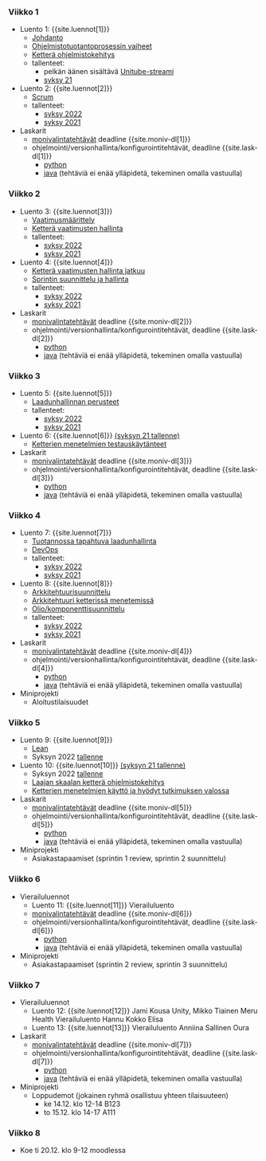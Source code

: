 ### Viikko 1

- Luento 1: {{site.luennot[1]}}
  - [Johdanto](/osa0)
  - [Ohjelmistotuotantoprosessin vaiheet](/osa1#ohjelmistotuotanto-ja-sen-osa-alueet)
  - [Ketterä ohjelmistokehitys](/osa1#ketterä-ohjelmistokehitys)
  - tallenteet:
    - pelkän äänen sisältävä [Unitube-streami](https://www2.helsinki.fi/fi/unitube/video/a81f809b-399e-4fb7-b15b-d9a02ac01efe)
    - [syksy 21](https://youtu.be/v8wUaq4qa9M)
- Luento 2: {{site.luennot[2]}}
  - [Scrum](/osa1#scrum)
  - tallenteet:
    - [syksy 2022](https://youtu.be/5QMrHkXaEzQ)
    - [syksy 2021](https://youtu.be/Bejr8KO_0fY)
- Laskarit
  - <a href="{{site.stats_url}}/quiz/1">monivalintatehtävät</a> deadline {{site.moniv-dl[1]}}
  - ohjelmointi/versionhallinta/konfigurointitehtävät, deadline {{site.lask-dl[1]}}
    - [python](/tehtavat1)
    - [java](/java/tehtavat1) (tehtäviä ei enää ylläpidetä, tekeminen omalla vastuulla)

### Viikko 2

- Luento 3: {{site.luennot[3]}}
  - [Vaatimusmäärittely](/osa2#vaatimusmäärittely)
  - [Ketterä vaatimusten hallinta](/osa2#user-story)
  - tallenteet:
    - [syksy 2022](https://youtu.be/kte9QEh60OE)
    - [syksy 2021](https://youtu.be/T5dOFks48ZY)
- Luento 4: {{site.luennot[4]}}
  - [Ketterä vaatimusten hallinta jatkuu](/osa2#user-story)
  - [Sprintin suunnittelu ja hallinta](/osa2#sprintin-suunnittelu)
  - tallenteet:
    - [syksy 2022](https://youtu.be/7ArdZCrrtbU)
    - [syksy 2021](https://youtu.be/_V6jCiKuH-0)
- Laskarit
  - <a href="{{site.stats_url}}/quiz/2">monivalintatehtävät</a> deadline {{site.moniv-dl[2]}}
  - ohjelmointi/versionhallinta/konfigurointitehtävät, deadline {{site.lask-dl[2]}}
    - [python](/tehtavat2)
    - [java](/java/tehtavat2) (tehtäviä ei enää ylläpidetä, tekeminen omalla vastuulla)

### Viikko 3

- Luento 5: {{site.luennot[5]}} 
  - [Laadunhallinnan perusteet](/osa3)
  - tallenteet:
    - [syksy 2022](https://youtu.be/Vwb7WlYmXi0)
    - [syksy 2021](https://youtu.be/XY7BtG-i4ms)
- Luento 6: {{site.luennot[6]}} [(syksyn 21 tallenne)](https://youtu.be/4CN0cLfz2Ds)
  - [Ketterien menetelmien testauskäytänteet](/osa3#ketterien-menetelmien-testauska%CC%88yta%CC%88nteet)
- Laskarit
  - <a href="{{site.stats_url}}/quiz/3">monivalintatehtävät</a> deadline {{site.moniv-dl[3]}}
  - ohjelmointi/versionhallinta/konfigurointitehtävät, deadline {{site.lask-dl[3]}}
    - [python](/tehtavat3)
    - [java](/java/tehtavat3) (tehtäviä ei enää ylläpidetä, tekeminen omalla vastuulla)

### Viikko 4

- Luento 7: {{site.luennot[7]}}
  - [Tuotannossa tapahtuva laadunhallinta](/osa3#tuotannossa-tapahtuva-testaaminen-ja-laadunhallinta)
  - [DevOps](/osa3#devops)
  - tallenteet:
    -  [syksy 2022](https://youtu.be/hi8wtxI7ST8)
    -  [syksy 2021](https://youtu.be/WC6q8KRHKII)
- Luento 8: {{site.luennot[8]}} 
  - [Arkkitehtuurisuunnittelu](/osa4#ohjelmiston-arkkitehtuuri)
  - [Arkkitehtuuri ketterissä menetemissä](/osa4#arkkitehtuuri-ketterissä-menetelmissä)
  - [Olio/komponenttisuunnittelu](/osa4#olio--ja-komponenttisuunnittelu)
  - tallenteet:
    - [syksy 2022](https://youtu.be/izbkzVxboBY)
    - [syksy 2021](https://youtu.be/5pjrcTLdUpU)
- Laskarit
  - <a href="{{site.stats_url}}/quiz/4">monivalintatehtävät</a> deadline {{site.moniv-dl[4]}}
  - ohjelmointi/versionhallinta/konfigurointitehtävät, deadline {{site.lask-dl[4]}}
    - [python](/tehtavat4)
    - [java](/java/tehtavat4) (tehtäviä ei enää ylläpidetä, tekeminen omalla vastuulla)
- Miniprojekti
  - Aloitustilaisuudet

### Viikko 5

- Luento 9: {{site.luennot[9]}}
  - [Lean](/osa5#lean)
  - Syksyn 2022 [tallenne](https://youtu.be/hDyuQqf0td0)
- Luento 10: {{site.luennot[10]}} [(syksyn 21 tallenne)](https://youtu.be/1gxfA58DLQ8)
  - Syksyn 2022 [tallenne](https://youtu.be/J9AIyK36Mb4)
  - [Laajan skaalan ketterä ohjelmistokehitys](/osa5#laajan-skaalan-kettera%CC%88-ohjelmistokehitys)
  - [Ketterien menetelmien käyttö ja hyödyt tutkimuksen valossa](/osa5#ketterien-menetelmien-käyttö-ja-hyödyt-tutkimuksen-valossa)
- Laskarit
  - <a href="{{site.stats_url}}/quiz/5">monivalintatehtävät</a> deadline {{site.moniv-dl[5]}}
  - ohjelmointi/versionhallinta/konfigurointitehtävät, deadline {{site.lask-dl[5]}}
    - [python](/tehtavat5)
    - [java](/java/tehtavat5) (tehtäviä ei enää ylläpidetä, tekeminen omalla vastuulla)
- Miniprojekti
  - Asiakastapaamiset (sprintin 1 review, sprintin 2 suunnittelu)

### Viikko 6

- Vierailuluennot
  - Luento 11: {{site.luennot[11]}} Vierailuluento
  - <a href="{{site.stats_url}}/quiz/6">monivalintatehtävät</a> deadline {{site.moniv-dl[6]}}
  - ohjelmointi/versionhallinta/konfigurointitehtävät, deadline {{site.lask-dl[6]}}
    - [python](/tehtavat6)
    - [java](/java/tehtavat6) (tehtäviä ei enää ylläpidetä, tekeminen omalla vastuulla)
- Miniprojekti
  - Asiakastapaamiset (sprintin 2 review, sprintin 3 suunnittelu)

### Viikko 7

- Vierailuluennot
  - Luento 12: {{site.luennot[12]}} Jami Kousa Unity, Mikko Tiainen Meru Health Vierailuluento Hannu Kokko Elisa
  - Luento 13: {{site.luennot[13]}} Vierailuluento Anniina Sallinen Oura
- Laskarit
  - <a href="{{site.stats_url}}/quiz/7">monivalintatehtävät</a> deadline {{site.moniv-dl[7]}}
  - ohjelmointi/versionhallinta/konfigurointitehtävät, deadline {{site.lask-dl[7]}}
    - [python](/tehtavat7)
    - [java](/java/tehtavat7) (tehtäviä ei enää ylläpidetä, tekeminen omalla vastuulla)
- Miniprojekti
  - Loppudemot (jokainen ryhmä osallistuu yhteen tilaisuuteen)
    - ke 14.12. klo 12-14 B123
    - to 15.12. klo 14-17 A111

### Viikko 8

- Koe ti 20.12. klo 9-12 moodlessa
